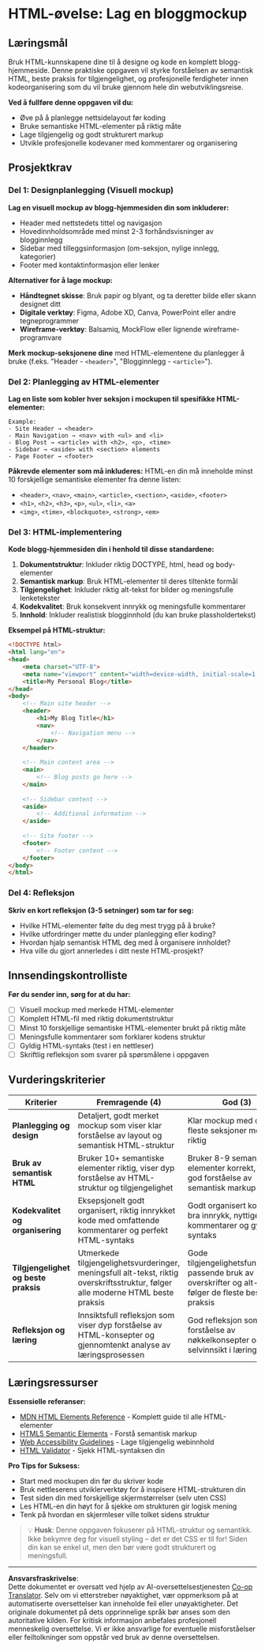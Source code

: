 <!--
CO_OP_TRANSLATOR_METADATA:
{
  "original_hash": "650e63282e1dfa032890fcf5c1c4119d",
  "translation_date": "2025-10-23T22:29:41+00:00",
  "source_file": "3-terrarium/1-intro-to-html/assignment.md",
  "language_code": "no"
}
-->
# HTML-øvelse: Lag en bloggmockup

## Læringsmål

Bruk HTML-kunnskapene dine til å designe og kode en komplett blogg-hjemmeside. Denne praktiske oppgaven vil styrke forståelsen av semantisk HTML, beste praksis for tilgjengelighet, og profesjonelle ferdigheter innen kodeorganisering som du vil bruke gjennom hele din webutviklingsreise.

**Ved å fullføre denne oppgaven vil du:**
- Øve på å planlegge nettsidelayout før koding
- Bruke semantiske HTML-elementer på riktig måte
- Lage tilgjengelig og godt strukturert markup
- Utvikle profesjonelle kodevaner med kommentarer og organisering

## Prosjektkrav

### Del 1: Designplanlegging (Visuell mockup)

**Lag en visuell mockup av blogg-hjemmesiden din som inkluderer:**
- Header med nettstedets tittel og navigasjon
- Hovedinnholdsområde med minst 2-3 forhåndsvisninger av blogginnlegg
- Sidebar med tilleggsinformasjon (om-seksjon, nylige innlegg, kategorier)
- Footer med kontaktinformasjon eller lenker

**Alternativer for å lage mockup:**
- **Håndtegnet skisse**: Bruk papir og blyant, og ta deretter bilde eller skann designet ditt
- **Digitale verktøy**: Figma, Adobe XD, Canva, PowerPoint eller andre tegneprogrammer
- **Wireframe-verktøy**: Balsamiq, MockFlow eller lignende wireframe-programvare

**Merk mockup-seksjonene dine** med HTML-elementene du planlegger å bruke (f.eks. "Header - `<header>`", "Blogginnlegg - `<article>`").

### Del 2: Planlegging av HTML-elementer

**Lag en liste som kobler hver seksjon i mockupen til spesifikke HTML-elementer:**

```
Example:
- Site Header → <header>
- Main Navigation → <nav> with <ul> and <li>
- Blog Post → <article> with <h2>, <p>, <time>
- Sidebar → <aside> with <section> elements
- Page Footer → <footer>
```

**Påkrevde elementer som må inkluderes:**
HTML-en din må inneholde minst 10 forskjellige semantiske elementer fra denne listen:
- `<header>`, `<nav>`, `<main>`, `<article>`, `<section>`, `<aside>`, `<footer>`
- `<h1>`, `<h2>`, `<h3>`, `<p>`, `<ul>`, `<li>`, `<a>`
- `<img>`, `<time>`, `<blockquote>`, `<strong>`, `<em>`

### Del 3: HTML-implementering

**Kode blogg-hjemmesiden din i henhold til disse standardene:**

1. **Dokumentstruktur**: Inkluder riktig DOCTYPE, html, head og body-elementer
2. **Semantisk markup**: Bruk HTML-elementer til deres tiltenkte formål
3. **Tilgjengelighet**: Inkluder riktig alt-tekst for bilder og meningsfulle lenketekster
4. **Kodekvalitet**: Bruk konsekvent innrykk og meningsfulle kommentarer
5. **Innhold**: Inkluder realistisk blogginnhold (du kan bruke plassholdertekst)

**Eksempel på HTML-struktur:**
```html
<!DOCTYPE html>
<html lang="en">
<head>
    <meta charset="UTF-8">
    <meta name="viewport" content="width=device-width, initial-scale=1.0">
    <title>My Personal Blog</title>
</head>
<body>
    <!-- Main site header -->
    <header>
        <h1>My Blog Title</h1>
        <nav>
            <!-- Navigation menu -->
        </nav>
    </header>
    
    <!-- Main content area -->
    <main>
        <!-- Blog posts go here -->
    </main>
    
    <!-- Sidebar content -->
    <aside>
        <!-- Additional information -->
    </aside>
    
    <!-- Site footer -->
    <footer>
        <!-- Footer content -->
    </footer>
</body>
</html>
```

### Del 4: Refleksjon

**Skriv en kort refleksjon (3-5 setninger) som tar for seg:**
- Hvilke HTML-elementer følte du deg mest trygg på å bruke?
- Hvilke utfordringer møtte du under planlegging eller koding?
- Hvordan hjalp semantisk HTML deg med å organisere innholdet?
- Hva ville du gjort annerledes i ditt neste HTML-prosjekt?

## Innsendingskontrolliste

**Før du sender inn, sørg for at du har:**
- [ ] Visuell mockup med merkede HTML-elementer
- [ ] Komplett HTML-fil med riktig dokumentstruktur
- [ ] Minst 10 forskjellige semantiske HTML-elementer brukt på riktig måte
- [ ] Meningsfulle kommentarer som forklarer kodens struktur
- [ ] Gyldig HTML-syntaks (test i en nettleser)
- [ ] Skriftlig refleksjon som svarer på spørsmålene i oppgaven

## Vurderingskriterier

| Kriterier | Fremragende (4) | God (3) | Under utvikling (2) | Nybegynner (1) |
|-----------|-----------------|---------|---------------------|----------------|
| **Planlegging og design** | Detaljert, godt merket mockup som viser klar forståelse av layout og semantisk HTML-struktur | Klar mockup med de fleste seksjoner merket riktig | Enkel mockup med noe merking, viser generell forståelse | Minimal eller uklar mockup, mangler riktig seksjonsidentifikasjon |
| **Bruk av semantisk HTML** | Bruker 10+ semantiske elementer riktig, viser dyp forståelse av HTML-struktur og tilgjengelighet | Bruker 8-9 semantiske elementer korrekt, viser god forståelse av semantisk markup | Bruker 6-7 semantiske elementer, noe forvirring om riktig bruk | Bruker færre enn 6 elementer eller misbruker semantiske elementer |
| **Kodekvalitet og organisering** | Eksepsjonelt godt organisert, riktig innrykket kode med omfattende kommentarer og perfekt HTML-syntaks | Godt organisert kode med bra innrykk, nyttige kommentarer og gyldig syntaks | Mest organisert kode med noen kommentarer, mindre syntaksproblemer | Dårlig organisering, minimale kommentarer, flere syntaksfeil |
| **Tilgjengelighet og beste praksis** | Utmerkede tilgjengelighetsvurderinger, meningsfull alt-tekst, riktig overskriftsstruktur, følger alle moderne HTML beste praksis | Gode tilgjengelighetsfunksjoner, passende bruk av overskrifter og alt-tekst, følger de fleste beste praksis | Noen tilgjengelighetsvurderinger, grunnleggende alt-tekst og overskriftsstruktur | Begrensede tilgjengelighetsfunksjoner, dårlig overskriftsstruktur, følger ikke beste praksis |
| **Refleksjon og læring** | Innsiktsfull refleksjon som viser dyp forståelse av HTML-konsepter og gjennomtenkt analyse av læringsprosessen | God refleksjon som viser forståelse av nøkkelkonsepter og noe selvinnsikt i læring | Enkel refleksjon med begrenset innsikt i HTML-konsepter eller læringsprosess | Minimal eller manglende refleksjon, viser liten forståelse av lærte konsepter |

## Læringsressurser

**Essensielle referanser:**
- [MDN HTML Elements Reference](https://developer.mozilla.org/docs/Web/HTML/Element) - Komplett guide til alle HTML-elementer
- [HTML5 Semantic Elements](https://developer.mozilla.org/docs/Web/HTML/Element#content_sectioning) - Forstå semantisk markup
- [Web Accessibility Guidelines](https://www.w3.org/WAI/WCAG21/quickref/) - Lage tilgjengelig webinnhold
- [HTML Validator](https://validator.w3.org/) - Sjekk HTML-syntaksen din

**Pro Tips for Suksess:**
- Start med mockupen din før du skriver kode
- Bruk nettleserens utviklerverktøy for å inspisere HTML-strukturen din
- Test siden din med forskjellige skjermstørrelser (selv uten CSS)
- Les HTML-en din høyt for å sjekke om strukturen gir logisk mening
- Tenk på hvordan en skjermleser ville tolket sidens struktur

> 💡 **Husk**: Denne oppgaven fokuserer på HTML-struktur og semantikk. Ikke bekymre deg for visuell styling – det er det CSS er til for! Siden din kan se enkel ut, men den bør være godt strukturert og meningsfull.

---

**Ansvarsfraskrivelse**:  
Dette dokumentet er oversatt ved hjelp av AI-oversettelsestjenesten [Co-op Translator](https://github.com/Azure/co-op-translator). Selv om vi etterstreber nøyaktighet, vær oppmerksom på at automatiserte oversettelser kan inneholde feil eller unøyaktigheter. Det originale dokumentet på dets opprinnelige språk bør anses som den autoritative kilden. For kritisk informasjon anbefales profesjonell menneskelig oversettelse. Vi er ikke ansvarlige for eventuelle misforståelser eller feiltolkninger som oppstår ved bruk av denne oversettelsen.